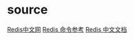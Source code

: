  # source

[Redis中文网](http://www.redis.cn/)
[Redis 命令参考](http://redisdoc.com/)
[Redis 中文文档](https://wizardforcel.gitbooks.io/redis-doc/content/)

